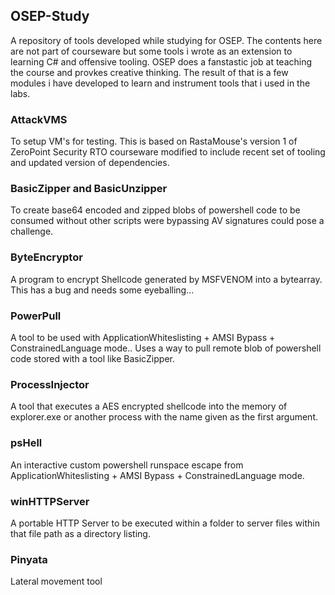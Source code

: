 ## OSEP-Study ##

A repository of tools developed while studying for OSEP.  The contents here are not part of courseware but some tools i wrote as an extension to learning C# and offensive tooling. OSEP does a fanstastic job at teaching the course and provkes creative thinking. The result of that is a few modules i have developed to learn and instrument tools that i used in the labs.

### AttackVMS ###
To setup VM's for testing. This is based on RastaMouse's version 1 of ZeroPoint Security RTO courseware modified to include recent set of tooling and updated version of dependencies.

### BasicZipper and BasicUnzipper ###
To create base64 encoded and zipped blobs of powershell code to be consumed without other scripts were bypassing AV signatures could pose a challenge.

### ByteEncryptor ###
A program to encrypt Shellcode generated by MSFVENOM into a bytearray. This has a bug and needs some eyeballing...

### PowerPull ###
A tool to be used with ApplicationWhiteslisting + AMSI Bypass + ConstrainedLanguage mode.. Uses a way to pull remote blob of powershell code stored with a tool like BasicZipper.

### ProcessInjector ###
A tool that executes a AES encrypted shellcode into the memory of explorer.exe or another process with the name given as the first argument.

### psHell ###
An interactive custom powershell runspace escape from ApplicationWhiteslisting + AMSI Bypass + ConstrainedLanguage mode.

### winHTTPServer ###
A portable HTTP Server to be executed within a folder to server files within that file path as a directory listing.

### Pinyata ###
Lateral movement tool

